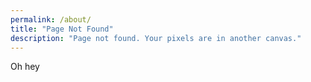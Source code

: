 ```yaml
---
permalink: /about/
title: "Page Not Found"
description: "Page not found. Your pixels are in another canvas."
---
```


Oh hey
